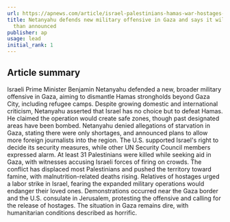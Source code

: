 ```yaml
---
url: https://apnews.com/article/israel-palestinians-hamas-war-hostages-gaza-08-10-2025-e25dba4aa05fc69cda8949391ca7e5c9
title: Netanyahu defends new military offensive in Gaza and says it will be wider
  than announced
publisher: ap
usage: lead
initial_rank: 1
---
```

## Article summary
Israeli Prime Minister Benjamin Netanyahu defended a new, broader military offensive in Gaza, aiming to dismantle Hamas strongholds beyond Gaza City, including refugee camps. Despite growing domestic and international criticism, Netanyahu asserted that Israel has no choice but to defeat Hamas. He claimed the operation would create safe zones, though past designated areas have been bombed. Netanyahu denied allegations of starvation in Gaza, stating there were only shortages, and announced plans to allow more foreign journalists into the region. The U.S. supported Israel's right to decide its security measures, while other UN Security Council members expressed alarm. At least 31 Palestinians were killed while seeking aid in Gaza, with witnesses accusing Israeli forces of firing on crowds. The conflict has displaced most Palestinians and pushed the territory toward famine, with malnutrition-related deaths rising. Relatives of hostages urged a labor strike in Israel, fearing the expanded military operations would endanger their loved ones. Demonstrations occurred near the Gaza border and the U.S. consulate in Jerusalem, protesting the offensive and calling for the release of hostages. The situation in Gaza remains dire, with humanitarian conditions described as horrific.
